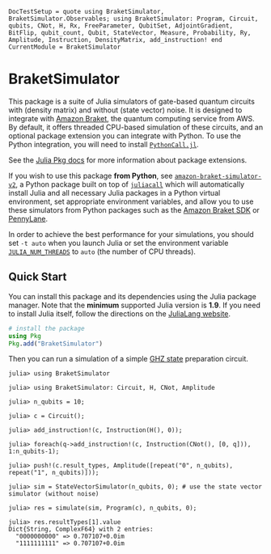 ```@meta
DocTestSetup = quote using BraketSimulator, BraketSimulator.Observables; using BraketSimulator: Program, Circuit, qubits, CNot, H, Rx, FreeParameter, QubitSet, AdjointGradient, BitFlip, qubit_count, Qubit, StateVector, Measure, Probability, Ry, Amplitude, Instruction, DensityMatrix, add_instruction! end
CurrentModule = BraketSimulator
```

# BraketSimulator

This package is a suite of Julia simulators of gate-based quantum circuits with (density matrix) and without (state vector) noise.
It is designed to integrate with [Amazon Braket](https://aws.amazon.com/braket/), the quantum computing service from AWS.
By default, it offers threaded CPU-based simulation of these circuits, and an optional package extension you can integrate with Python.
To use the Python integration, you will need to install [`PythonCall.jl`](https://github.com/JuliaPy/PythonCall.jl).

See the [Julia Pkg docs](https://pkgdocs.julialang.org/v1/creating-packages/#Conditional-loading-of-code-in-packages-(Extensions)) for more information about package extensions.

If you wish to use this package **from Python**, see [`amazon-braket-simulator-v2`](), a Python package built on top of [`juliacall`](https://pypi.org/project/juliacall/)
which will automatically install Julia and all necessary Julia packages in a Python virtual environment, set appropriate environment variables, and allow you to use
these simulators from Python packages such as the [Amazon Braket SDK](https://github.com/amazon-braket/amazon-braket-sdk-python) or [PennyLane](https://pennylane.ai/).

In order to achieve the best performance for your simulations, you should set `-t auto` when you launch Julia or set the environment variable
[`JULIA_NUM_THREADS`](https://docs.julialang.org/en/v1/manual/environment-variables/#JULIA_NUM_THREADS) to `auto` (the number of CPU threads).

## Quick Start

You can install this package and its dependencies using the Julia package manager. Note that the **minimum** supported Julia version is **1.9**. If you need to install Julia itself,
follow the directions on the [JuliaLang website](https://julialang.org/downloads/).
```julia
# install the package
using Pkg
Pkg.add("BraketSimulator")
```

Then you can run a simulation of a simple [GHZ state](https://en.wikipedia.org/wiki/Greenberger%E2%80%93Horne%E2%80%93Zeilinger_state) preparation circuit.

```jldoctest
julia> using BraketSimulator

julia> using BraketSimulator: Circuit, H, CNot, Amplitude

julia> n_qubits = 10;

julia> c = Circuit();

julia> add_instruction!(c, Instruction(H(), 0));

julia> foreach(q->add_instruction!(c, Instruction(CNot(), [0, q])), 1:n_qubits-1);

julia> push!(c.result_types, Amplitude([repeat("0", n_qubits), repeat("1", n_qubits)]));

julia> sim = StateVectorSimulator(n_qubits, 0); # use the state vector simulator (without noise)

julia> res = simulate(sim, Program(c), n_qubits, 0);

julia> res.resultTypes[1].value
Dict{String, ComplexF64} with 2 entries:
  "0000000000" => 0.707107+0.0im
  "1111111111" => 0.707107+0.0im
```
 
